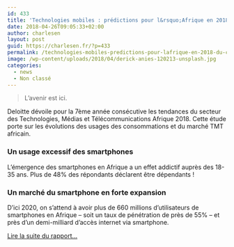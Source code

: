 ```yaml
---
id: 433
title: 'Technologies mobiles : prédictions pour l&rsquo;Afrique en 2018 du cabinet Deloitte'
date: 2018-04-26T09:05:33+02:00
author: charlesen
layout: post
guid: https://charlesen.fr/?p=433
permalink: /technologies-mobiles-predictions-pour-lafrique-en-2018-du-cabinet-deloitte/
image: /wp-content/uploads/2018/04/derick-anies-120213-unsplash.jpg
categories:
  - news
  - Non classé
---
```

> L&rsquo;avenir est ici.

Deloitte dévoile pour la 7ème année consécutive les tendances du secteur des Technologies, Médias et Télécommunications Afrique 2018. Cette étude porte sur les évolutions des usages des consommations et du marché TMT africain.

### Un usage excessif des smartphones

L’émergence des smartphones en Afrique a un effet addictif auprès des 18-35 ans. Plus de 48% des répondants déclarent être dépendants !

### Un marché du smartphone en forte expansion

D’ici 2020, on s’attend à avoir plus de 660 millions d’utilisateurs de smartphones en Afrique – soit un taux de pénétration de près de 55% – et près d’un demi-milliard d’accès internet via smartphone.<!--more-->

<a href="https://www2.deloitte.com/tg/fr/pages/technologies-medias-et-telecommunications/articles/tmt-predictions-afrique.html" target="_blank" rel="noopener">Lire la suite du rapport&#8230;</a>